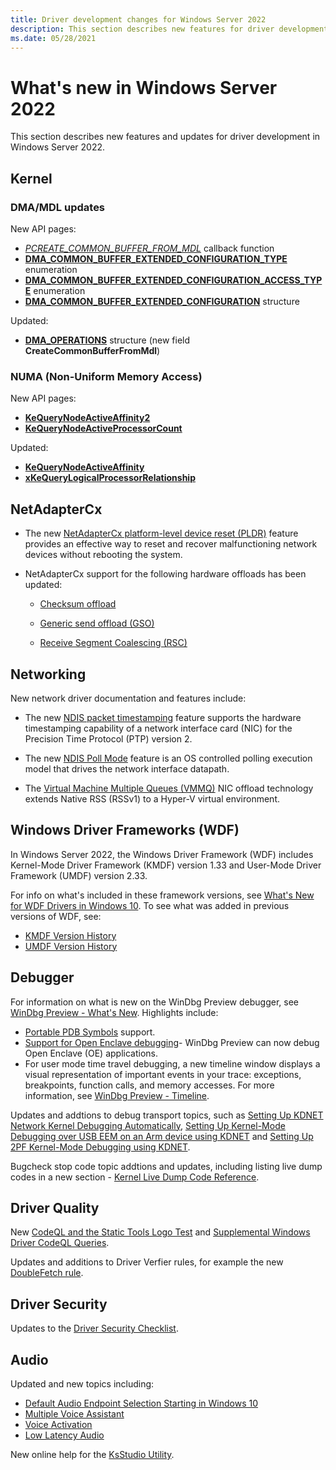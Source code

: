 ```yaml
---
title: Driver development changes for Windows Server 2022
description: This section describes new features for driver development in Windows 10.
ms.date: 05/28/2021
---
```


# What's new in Windows Server 2022

This section describes new features and updates for driver development in Windows Server 2022.

## Kernel 

### DMA/MDL updates

New API pages:

* [*PCREATE_COMMON_BUFFER_FROM_MDL*](/windows-hardware/drivers/ddi/wdm/nc-wdm-pcreate-common-buffer-from-mdl) callback function
* [**DMA_COMMON_BUFFER_EXTENDED_CONFIGURATION_TYPE**](/windows-hardware/drivers/ddi/wdm/ne-wdm-_dma_common_buffer_extended_configuration_type) enumeration
* [**DMA_COMMON_BUFFER_EXTENDED_CONFIGURATION_ACCESS_TYPE**](/windows-hardware/drivers/ddi/wdm/ne-wdm-dma_common_buffer_extended_configuration_access_type) enumeration
* [**DMA_COMMON_BUFFER_EXTENDED_CONFIGURATION**](/windows-hardware/drivers/ddi/wdm/ns-wdm-dma_common_buffer_extended_configuration) structure

Updated:

* [**DMA_OPERATIONS**](/windows-hardware/drivers/ddi/wdm/ns-wdm-_dma_operations) structure (new field **CreateCommonBufferFromMdl**)

### NUMA (Non-Uniform Memory Access)

New API pages:

* [**KeQueryNodeActiveAffinity2**](/windows-hardware/drivers/ddi/wdm/nf-wdm-kequerynodeactiveaffinity2)
* [**KeQueryNodeActiveProcessorCount**](/windows-hardware/drivers/ddi/wdm/nf-wdm-kequerynodeactiveprocessorcount)

Updated:

* [**KeQueryNodeActiveAffinity**](/windows-hardware/drivers/ddi/wdm/nf-wdm-kequerynodeactiveaffinity)
* [**xKeQueryLogicalProcessorRelationship**](/windows-hardware/drivers/ddi/wdm/nf-wdm-kequerylogicalprocessorrelationship)


## NetAdapterCx

* The new [NetAdapterCx platform-level device reset (PLDR)](./netcx/platform-level-device-reset.md) feature provides an effective way to reset and recover malfunctioning network devices without rebooting the system.

* NetAdapterCx support for the following hardware offloads has been updated:

    * [Checksum offload](./netcx/checksum-offload.md)

    *  [Generic send offload (GSO)](./netcx/gso-offload.md)

    * [Receive Segment Coalescing (RSC)](./netcx/rsc-offload.md)

## Networking

New network driver documentation and features include:

* The new [NDIS packet timestamping](./network/overview-of-ndis-packet-timestamping.md) feature supports the hardware timestamping capability of a network interface card (NIC) for the Precision Time Protocol (PTP) version 2.

* The new [NDIS Poll Mode](/windows-hardware/drivers/ddi/poll) feature is an OS controlled polling execution model that drives the network interface datapath.

* The [Virtual Machine Multiple Queues (VMMQ)](./network/overview-of-virtual-machine-multiple-queues.md) NIC offload technology extends Native RSS (RSSv1) to a Hyper-V virtual environment.

## Windows Driver Frameworks (WDF)

In Windows Server 2022, the Windows Driver Framework (WDF) includes Kernel-Mode Driver Framework (KMDF) version 1.33 and User-Mode Driver Framework (UMDF) version 2.33.

For info on what's included in these framework versions, see [What's New for WDF Drivers in Windows 10](./wdf/index.md).
To see what was added in previous versions of WDF, see:

* [KMDF Version History](./wdf/kmdf-version-history.md)
* [UMDF Version History](./wdf/umdf-version-history.md)

## Debugger

For information on what is new on the WinDbg Preview debugger, see [WinDbg Preview - What's New](./debugger/windbg-what-is-new-preview.md). Highlights include:

- [Portable PDB Symbols](./debugger/symbols-portable-pdb.md) support.
- [Support for Open Enclave debugging](./debugger/open-enclave-debugging.md)- WinDbg Preview can now debug Open Enclave (OE) applications.
- For user mode time travel debugging, a new timeline window displays a visual representation of important events in your trace: exceptions, breakpoints, function calls, and memory accesses. For more information, see [WinDbg Preview - Timeline](./debuggercmds/windbg-timeline-preview.md).

Updates and addtions to debug transport topics, such as [Setting Up KDNET Network Kernel Debugging Automatically](./debugger/setting-up-a-network-debugging-connection-automatically.md), [Setting Up Kernel-Mode Debugging over USB EEM on an Arm device using KDNET](./debugger/setting-up-kernel-mode-debugging-over-usb-eem-arm-kdnet.md) and [Setting Up 2PF Kernel-Mode Debugging using KDNET](./debugger/setting-up-kernel-mode-debugging-using-2pf.md).

Bugcheck stop code topic addtions and updates, including listing live dump codes in a new section - 
[Kernel Live Dump Code Reference](./debugger/bug-check-code-reference-live-dump.md).


## Driver Quality

New [CodeQL and the Static Tools Logo Test](./devtest/static-tools-and-codeql.md) and [Supplemental Windows Driver CodeQL Queries](./devtest/codeql-windows-driver-rules.md).

Updates and additions to Driver Verfier rules, for example the new [DoubleFetch rule](./devtest/wdm-doublefetch.md). 

## Driver Security

Updates to the [Driver Security Checklist](./driversecurity/driver-security-checklist.md).

## Audio

Updated and new topics including:

- [Default Audio Endpoint Selection Starting in Windows 10](./audio/default-audio-endpoint-selection.md)
- [Multiple Voice Assistant](./audio/voice-activation-mva.md)
- [Voice Activation](./audio/voice-activation.md)
- [Low Latency Audio](./audio/low-latency-audio.md)

New online help for the [KsStudio Utility](./audio/ksstudio-utility.md).

